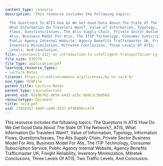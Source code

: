```yaml
---
content_type: resource
description: 'This resource includes the following topics:

  The Questions In ATIS How Do We Get Good Data About The State Of The Network?, ATIS,
  What Information Do Travelers Want?, Value of Information, Typology, Information
  Flows, Questions/Issues, The Atis Supply Chain, Private Sector Business Model For
  Atis, Business Model For Atis, The ITIP Technology, Consumer Subscription Service,
  Public Agency Internal Website, Agency Benefits Trafficmaster UK, Freight Reliability,
  Inventory Minimization, Mitretek Conclusions, Three Levels Of ATIS, Two Traffic
  Levels, And Conclusion.'
file: /courses/1-212j-an-introduction-to-intelligent-transportation-systems-spring-2005/728541574805ce9945370f9089bcc47d_lec4.pdf
file_size: 639774
file_type: application/pdf
learning_resource_types:
- Lecture Notes
license: https://creativecommons.org/licenses/by-nc-sa/4.0/
ocw_type: OCWFile
parent_title: Lecture Notes
parent_type: CourseSection
parent_uid: 01b9b762-d656-64d3-a25c-bb9c3c5bd50d
resourcetype: Document
title: lec4.pdf
uid: 72854157-4805-ce99-4537-0f9089bcc47d
---
```

This resource includes the following topics:
The Questions In ATIS How Do We Get Good Data About The State Of The Network?, ATIS, What Information Do Travelers Want?, Value of Information, Typology, Information Flows, Questions/Issues, The Atis Supply Chain, Private Sector Business Model For Atis, Business Model For Atis, The ITIP Technology, Consumer Subscription Service, Public Agency Internal Website, Agency Benefits Trafficmaster UK, Freight Reliability, Inventory Minimization, Mitretek Conclusions, Three Levels Of ATIS, Two Traffic Levels, And Conclusion.